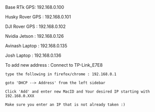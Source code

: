   Base RTk GPS:     192.168.0.100

  Husky Rover GPS : 192.168.0.101

  DJI Rover GPS :   192.168.0.102

  Nvidia Jetson :   192.168.0.126

  Avinash Laptop :  192.168.0.135

  Josh Laptop :     192.168.0.136



To add new address : Connect to TP-Link_E7E8

    type the following in firefox/chrome : 192.168.0.1

    goto 'DHCP --> Address' from the left sidebar

    Click 'Add' and enter new MacID and Your desired IP starting with 192.168.0.XXX

    Make sure you enter an IP that is not already taken :)



